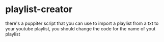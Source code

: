 # playlist-creator
there's a puppiter script that you can use to import a playlist from a txt to your youtube playlist, you should change the code for the name of yout playlist
